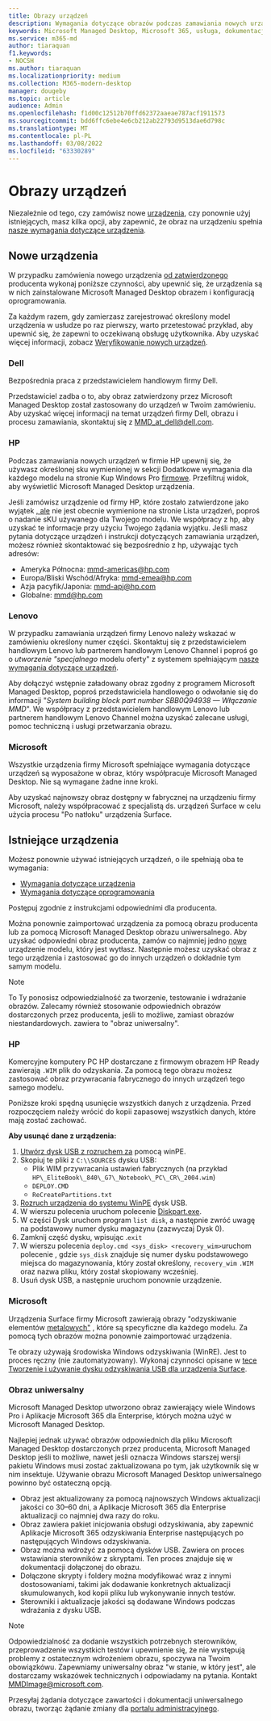 ```yaml
---
title: Obrazy urządzeń
description: Wymagania dotyczące obrazów podczas zamawiania nowych urządzeń lub ponownego korzystania z istniejących urządzeń
keywords: Microsoft Managed Desktop, Microsoft 365, usługa, dokumentacja
ms.service: m365-md
author: tiaraquan
f1.keywords:
- NOCSH
ms.author: tiaraquan
ms.localizationpriority: medium
ms.collection: M365-modern-desktop
manager: dougeby
ms.topic: article
audience: Admin
ms.openlocfilehash: f1d00c12512b70ffd62372aaeae787acf1911573
ms.sourcegitcommit: bdd6ffc6ebe4e6cb212ab22793d9513dae6d798c
ms.translationtype: MT
ms.contentlocale: pl-PL
ms.lasthandoff: 03/08/2022
ms.locfileid: "63330289"
---
```

# <a name="device-images"></a>Obrazy urządzeń

Niezależnie od tego, czy zamówisz [](#existing-devices) nowe [urządzenia](#new-devices), czy ponownie użyj istniejących, masz kilka opcji, aby zapewnić, że obraz na urządzeniu spełnia [nasze wymagania dotyczące urządzenia](device-requirements.md#check-hardware-requirements).

## <a name="new-devices"></a>Nowe urządzenia

W przypadku zamówienia nowego urządzenia [od zatwierdzonego](device-requirements.md#minimum-requirements) producenta wykonaj poniższe czynności, aby upewnić się, że urządzenia są w nich zainstalowane Microsoft Managed Desktop obrazem i konfiguracją oprogramowania.

Za każdym razem, gdy zamierzasz zarejestrować określony model urządzenia w usłudze po raz pierwszy, warto przetestować przykład, aby upewnić się, że zapewni to oczekiwaną obsługę użytkownika. Aby uzyskać więcej informacji, zobacz [Weryfikowanie nowych urządzeń](/microsoft-365/managed-desktop/get-started/validate-device).

### <a name="dell"></a>Dell

Bezpośrednia praca z przedstawicielem handlowym firmy Dell.

Przedstawiciel zadba o to, aby obraz zatwierdzony przez Microsoft Managed Desktop został zastosowany do urządzeń w Twoim zamówieniu. Aby uzyskać więcej informacji na temat urządzeń firmy Dell, obrazu i procesu zamawiania, skontaktuj się z MMD_at_dell@dell.com.

### <a name="hp"></a>HP

Podczas zamawiania nowych urządzeń w firmie HP upewnij się, że używasz określonej sku wymienionej w sekcji Dodatkowe wymagania dla każdego modelu na stronie Kup Windows Pro [firmowe](https://www.microsoft.com/windows/business/devices#view-all-filter). Przefiltruj widok, aby wyświetlić Microsoft Managed Desktop urządzenia.

Jeśli zamówisz urządzenie od firmy HP, które zostało zatwierdzone jako wyjątek [, ale](customizing.md) nie jest obecnie wymienione na stronie Lista urządzeń, poproś o nadanie sKU używanego dla Twojego modelu. We współpracy z hp, aby uzyskać te informacje przy użyciu Twojego żądania wyjątku. Jeśli masz pytania dotyczące urządzeń i instrukcji dotyczących zamawiania urządzeń, możesz również skontaktować się bezpośrednio z hp, używając tych adresów:

- Ameryka Północna: mmd-americas@hp.com
- Europa/Bliski Wschód/Afryka: mmd-emea@hp.com
- Azja pacyfik/Japonia: mmd-apj@hp.com
- Globalne: mmd@hp.com

### <a name="lenovo"></a>Lenovo

W przypadku zamawiania urządzeń firmy Lenovo należy wskazać w zamówieniu określony numer części. Skontaktuj się z przedstawicielem handlowym Lenovo lub partnerem handlowym Lenovo Channel i poproś go o *utworzenie "specjalnego* modelu oferty" z systemem spełniającym [nasze wymagania dotyczące urządzeń](device-requirements.md#minimum-requirements).

Aby dołączyć wstępnie załadowany obraz zgodny z programem Microsoft Managed Desktop, poproś przedstawiciela handlowego o odwołanie się do informacji "*System building block part number SBB0Q94938 — Włączanie MMD*". We współpracy z przedstawicielem handlowym Lenovo lub partnerem handlowym Lenovo Channel można uzyskać zalecane usługi, pomoc techniczną i usługi przetwarzania obrazu.

### <a name="microsoft"></a>Microsoft

Wszystkie urządzenia firmy Microsoft spełniające wymagania dotyczące urządzeń są wyposażone w obraz, który współpracuje Microsoft Managed Desktop. Nie są wymagane żadne inne kroki.

Aby uzyskać najnowszy obraz dostępny w fabrycznej na urządzeniu firmy Microsoft, należy współpracować z specjalistą ds. urządzeń Surface w celu użycia procesu "Po natłoku" urządzenia Surface.

## <a name="existing-devices"></a>Istniejące urządzenia

Możesz ponownie używać istniejących urządzeń, o ile spełniają oba te wymagania:

- [Wymagania dotyczące urządzenia](device-requirements.md#minimum-requirements)
- [Wymagania dotyczące oprogramowania](device-requirements.md#installed-software)

Postępuj zgodnie z instrukcjami odpowiednimi dla producenta.

Można ponownie zaimportować urządzenia za pomocą obrazu producenta lub za pomocą Microsoft Managed Desktop obrazu uniwersalnego. Aby uzyskać odpowiedni obraz producenta, zamów co najmniej jedno [nowe](#new-devices) urządzenie modelu, który jest wytłasz. Następnie możesz uzyskać obraz z tego urządzenia i zastosować go do innych urządzeń o dokładnie tym samym modelu.

> [!NOTE]
> To Ty ponosisz odpowiedzialność za tworzenie, testowanie i wdrażanie obrazów. Zalecamy również stosowanie odpowiednich obrazów dostarczonych przez producenta, jeśli to możliwe, zamiast obrazów niestandardowych. zawiera to "obraz uniwersalny".

### <a name="hp"></a>HP

Komercyjne komputery PC HP dostarczane z firmowym obrazem HP Ready zawierają `.WIM` plik do odzyskania. Za pomocą tego obrazu możesz zastosować obraz przywracania fabrycznego do innych urządzeń tego samego modelu.

Poniższe kroki spędną usunięcie wszystkich danych z urządzenia. Przed rozpoczęciem należy wrócić do kopii zapasowej wszystkich danych, które mają zostać zachować.

**Aby usunąć dane z urządzenia:**

1. [Utwórz dysk USB z rozruchem za](/windows-hardware/manufacture/desktop/winpe-create-usb-bootable-drive) pomocą winPE.
2. Skopiuj te pliki z `C:\\SOURCES` dysku USB:
    - Plik WIM przywracania ustawień fabrycznych (na przykład `HP\_EliteBook\_840\_G7\_Notebook\_PC\_CR\_2004.wim`)
    - `DEPLOY.CMD`
    - `ReCreatePartitions.txt`
3. [Rozruch urządzenia do systemu WinPE](https://store.hp.com/us/en/tech-takes/how-to-boot-from-usb-drive-on-windows-10-pcs) dysk USB.
4. W wierszu polecenia uruchom polecenie [Diskpart.exe](/windows-server/administration/windows-commands/diskpart#additional-references).
5. W części Dysk uruchom program `list disk`, a następnie zwróć uwagę na podstawowy numer dysku magazynu (zazwyczaj Dysk 0).
6. Zamknij część dysku, wpisując .`exit`
7. W wierszu polecenia `deploy.cmd <sys_disk> <recovery_wim>`uruchom polecenie , gdzie `sys_disk` znajduje się numer dysku podstawowego miejsca do magazynowania, który został określony, `recovery_wim` `.WIM` oraz nazwa pliku, który został skopiowany wcześniej.
8. Usuń dysk USB, a następnie uruchom ponownie urządzenie.

### <a name="microsoft"></a>Microsoft

Urządzenia Surface firmy Microsoft zawierają obrazy "odzyskiwanie elementów [metalowych"](https://support.microsoft.com/en-us/surfacerecoveryimage) , które są specyficzne dla każdego modelu. Za pomocą tych obrazów można ponownie zaimportować urządzenia.

Te obrazy używają środowiska Windows odzyskiwania (WinRE). Jest to proces ręczny (nie zautomatyzowany). Wykonaj czynności opisane w [tece Tworzenie i używanie dysku odzyskiwania USB dla urządzenia Surface](https://support.microsoft.com/surface/creating-and-using-a-usb-recovery-drive-for-surface-677852e2-ed34-45cb-40ef-398fc7d62c07).

### <a name="universal-image"></a>Obraz uniwersalny

Microsoft Managed Desktop utworzono obraz zawierający wiele Windows Pro i Aplikacje Microsoft 365 dla Enterprise, których można użyć w Microsoft Managed Desktop.

Najlepiej jednak używać obrazów odpowiednich dla pliku Microsoft Managed Desktop dostarczonych przez producenta, Microsoft Managed Desktop jeśli to możliwe, nawet jeśli oznacza Windows starszej wersji pakietu Windows musi zostać zaktualizowana po tym, jak użytkownik się w nim insektuje. Używanie obrazu Microsoft Managed Desktop uniwersalnego powinno być ostateczną opcją.

- Obraz jest aktualizowany za pomocą najnowszych Windows aktualizacji jakości co 30–60 dni, a Aplikacje Microsoft 365 dla Enterprise aktualizacji co najmniej dwa razy do roku.
- Obraz zawiera pakiet inicjowania obsługi odzyskiwania, aby zapewnić Aplikacje Microsoft 365 odzyskiwania Enterprise następujących po następujących Windows odzyskiwania.
- Obraz można wdrożyć za pomocą dysków USB. Zawiera on proces wstawiania sterowników z skryptami. Ten proces znajduje się w dokumentacji dołączonej do obrazu.
- Dołączone skrypty i foldery można modyfikować wraz z innymi dostosowaniami, takimi jak dodawanie konkretnych aktualizacji skumulowanych, kod kopii pliku lub wykonywanie innych testów.
- Sterowniki i aktualizacje jakości są dodawane Windows podczas wdrażania z dysku USB.

> [!NOTE]
> Odpowiedzialność za dodanie wszystkich potrzebnych sterowników, przeprowadzenie wszystkich testów i upewnienie się, że nie występują problemy z ostatecznym wdrożeniem obrazu, spoczywa na Twoim obowiązkówu. Zapewniamy uniwersalny obraz "w stanie, w który jest", ale dostarczamy wskazówek technicznych i odpowiadamy na pytania. Kontakt MMDImage@microsoft.com.

Przesyłaj żądania dotyczące zawartości i dokumentacji uniwersalnego obrazu, tworząc żądanie zmiany dla [portalu administracyjnego](../get-started/access-admin-portal.md).
